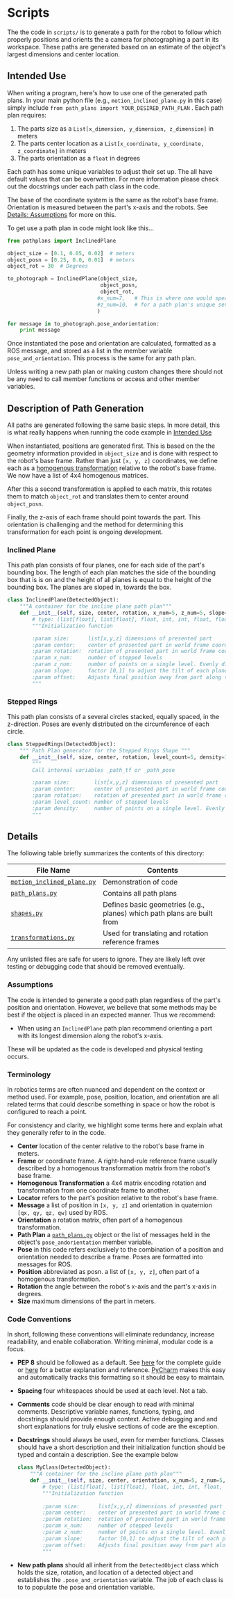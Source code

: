# Scripts

The the code in `scripts/` is to generate a path for the robot to follow which properly positions and orients the a camera for photographing a part in its workspace.  These paths are generated based on an estimate of the object's largest dimensions and center location.



## Intended Use

When writing a program, here's how to use one of the generated path plans. In your main python file (e.g., `motion_inclined_plane.py` in this case) simply include `from path_plans import YOUR_DESIRED_PATH_PLAN` .  Each path plan requires:

1. The parts size as a `List[x_dimension, y_dimension, z_dimension]` in meters
2. The parts center location as a `List[x_coordinate, y_coordinate, z_coordinate]` in meters
3. The parts orientation as a `float` in degrees

Each path has some unique variables to adjust their set up. The all have default values that can be overwritten. For more information please check out the docstrings under each path class in the code.

The base of the coordinate system is the same as the robot's base frame.  Orientation is measured between the part's x-axis and the robots. See [Details: Assumptions](#Assumptions) for more on this.

To get use a path plan in code might look like this...

```python
from pathplans import InclinedPlane

object_size = [0.1, 0.05, 0.02]  # meters
object_posn = [0.25, 0.0, 0.01]  # meters
object_rot = 30  # Degrees

to_photograph = InclinedPlane(object_size,
                              object_posn,
                              object_rot,
                             #x_num=7,   # This is where one would specify the value
                             #z_num=10,  # for a path plan's unique set up options
                             ) 

for message in to_photograph.pose_andorientation:
    print message
```

 Once instantiated the pose and orientation are calculated, formatted as a ROS message, and stored as a list in the member variable `pose_and_orientation`.  This process is the same for any path plan.

Unless writing a new path plan or making custom changes there should not be any need to call member functions or access and other member variables.



## Description of Path Generation

All paths are generated following the same basic steps. In more detail, this is what really happens when running the code example in [Intended Use](#Intended-Use)

When instantiated, positions are generated first.  This is based on the the geometry information provided in `object_size` and is done with respect to the robot's base frame. Rather than just `[x, y, z]` coordinates, we define each as a [homogenous transformation](https://modernrobotics.northwestern.edu/nu-gm-book-resource/3-3-1-homogeneous-transformation-matrices/) relative to the robot's base frame.  We now have a list of 4x4 homogenous matrices.

After this a second transformation is applied to each matrix, this rotates them to match `object_rot` and translates them to center around `object_posn`. 

Finally, the z-axis of each frame should point towards the part. This orientation is challenging and the method for determining this transformation for each point is ongoing development. 



### Inclined Plane

This path plan consists of four planes, one for each side of the part's bounding box. The length of each plan matches the side of the bounding box that is is on and the height of all planes is equal to the height of the bounding box. The planes are sloped in, towards the box. 

```python
class InclinedPlane(DetectedObject):
    """A container for the incline plane path plan"""
    def __init__(self, size, center, rotation, x_num=5, z_num=5, slope=0.5, offset=0.25):
        # type: (list[float], list[float], float, int, int, float, float) -> None
        """Initialization function

        :param size:      list[x,y,z] dimensions of presented part
        :param center:    center of presented part in world frame coordinates
        :param rotation:  rotation of presented part in world frame coordinates
        :param x_num:     number of stepped levels
        :param z_num:     number of points on a single level. Evenly distributed about the ring
        :param slope:     factor [0,1] to adjust the tilt of each plane, 0 implies no tilt
        :param offset:    Adjusts final position away from part along the each planes surface normal
        """
```



### Stepped Rings

This path plan consists of a several circles stacked, equally spaced, in the z-direction. Poses are evenly distributed on the circumference of each circle.

```python
class SteppedRings(DetectedObject):
    """ Path Plan generator for the Stepped Rings Shape """
    def __init__(self, size, center, rotation, level_count=5, density=10):
        """
        Call internal variables _path_tf or _path_pose

        :param size:        list[x,y,z] dimensions of presented part
        :param center:      center of presented part in world frame coordinates
        :param rotation:    rotation of presented part in world frame coordinates
        :param level_count: number of stepped levels
        :param density:     number of points on a single level. Evenly distributed about the ring
        """
```



## Details 

The following table briefly summarizes the contents of this directory:

| File Name                                                    | Contents                                                     |
| ------------------------------------------------------------ | ------------------------------------------------------------ |
| [`motion_inclined_plane.py`](https://github.com/osu-capstone-afrl/photogrammetry-capture-motion/blob/melodic/scripts/motion_inclined_plane.py) | Demonstration of code                                        |
| [`path_plans.py`](https://github.com/osu-capstone-afrl/photogrammetry-capture-motion/blob/melodic/scripts/path_plans.py) | Contains all path plans                                      |
| [`shapes.py`](https://github.com/osu-capstone-afrl/photogrammetry-capture-motion/blob/melodic/scripts/shapes.py) | Defines basic geometries (e.g., planes) which path plans are built from |
| [`transformations.py`](https://github.com/osu-capstone-afrl/photogrammetry-capture-motion/blob/melodic/scripts/transformations.py) | Used for translating and rotation reference frames           |

Any unlisted files are safe for users to ignore. They are likely left over testing or debugging code that should be removed eventually. 



### Assumptions 

The code is intended to generate a good path plan regardless of the part's position and orientation.  However, we believe that some methods may be best if the object is placed in an expected manner. Thus we recommend: 

*  When using an `InclinedPlane` path plan recommend orienting a part with its longest dimension along the robot's x-axis.

These will be updated as the code is developed and physical testing occurs.



### Terminology

In robotics terms are often nuanced and dependent on the context or method used. For example, pose, position, location, and orientation are all related terms that could describe something in space or how the robot is configured to reach a point. 

For consistency and clarity, we highlight some terms here and explain what they generally refer to in the code.

* **Center** location of the center relative to the robot's base frame in meters.
* **Frame** or coordinate frame. A right-hand-rule reference frame usually described by a homogenous transformation matrix from the robot's base frame.
* **Homogenous Transformation** a 4x4 matrix encoding rotation and transformation from one coordinate frame to another.
* **Locator** refers to the part's position relative to the robot's base frame.
* **Message** a list of position in `[x, y, z]` and orientation in quaternion `[qx, qy, qz, qw]` used by ROS.
* **Orientation** a rotation matrix, often part of a homogenous transformation.
* **Path Plan** a [`path_plans.py`](https://github.com/osu-capstone-afrl/photogrammetry-capture-motion/blob/melodic/scripts/path_plans.py) object or the list of messages held in the object's `pose_andorientation` member variable.
* **Pose** in this code refers exclusively to the combination of a position and orientation needed to describe a frame.  Poses are formatted into messages for ROS.
* **Position** abbreviated as posn. a list of `[x, y, z]`, often part of a homogenous transformation.
* **Rotation** the angle between the robot's x-axis and the part's x-axis in degrees.
* **Size** maximum dimensions of the part in meters.



### Code Conventions

In short, following these conventions will eliminate redundancy, increase readability, and enable collaboration. Writing minimal, modular code is a focus.   

* **PEP 8** should be followed as a default. See [here](https://www.python.org/dev/peps/pep-0008/#introduction) for the complete guide or [here](https://realpython.com/python-pep8/) for a better explanation and reference. [PyCharm](https://www.jetbrains.com/pycharm/) makes this easy and automatically tracks this formatting so it should be easy to maintain.  
* **Spacing** four whitespaces should be used at each level. Not a tab.
* **Comments** code should be clear enough to read with minimal comments. Descriptive variable names, functions, typing, and docstrings should provide enough context. Active debugging and and short explanations for truly elusive sections of code are the exception.

* **Docstrings** should always be used, even for member functions. Classes should have a short description and their initialization function should be typed and contain a description. See the example below

  ```python
  class MyClass(DetectedObject):
      """A container for the incline plane path plan"""
      def __init__(self, size, center, orientation, x_num=5, z_num=5, slope=0.5, offset=0.25):
          # type: (list[float], list[float], float, int, int, float, float) -> None
          """Initialization function
          
          :param size:      list[x,y,z] dimensions of presented part
          :param center:    center of presented part in world frame coordinates
          :param rotation:  rotation of presented part in world frame coordinates
          :param x_num:     number of stepped levels
          :param z_num:     number of points on a single level. Evenly distributed about the ring
          :param slope:     factor [0,1] to adjust the tilt of each plane, 0 implies no tilt
          :param offset:    Adjusts final position away from part along the each planes surface normal
          """
  ```

* **New path plans** should all inherit from the `DetectedObject` class which holds the size, rotation, and location of a detected object and establishes the `.pose_and_orientation`  variable. The job of each class is to to populate the pose and orientation variable.



